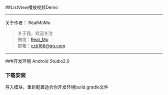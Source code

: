 ##ListView播放视频Demo


---
关于作者：
RealMoMo
> 关于我，欢迎关注  
   微信：[Real_Mo]()  
   邮箱：czb166@qq.com
-------------

###开发环境
Android Studio2.0


### 下载安装
导入模块，重新配置适合你开发环境build.gradle文件

